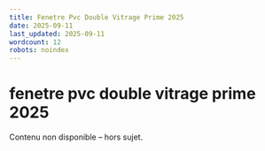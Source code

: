 ```yaml
---
title: Fenetre Pvc Double Vitrage Prime 2025
date: 2025-09-11
last_updated: 2025-09-11
wordcount: 12
robots: noindex
---
```


# fenetre pvc double vitrage prime 2025

Contenu non disponible – hors sujet.